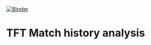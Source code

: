 [![Binder](https://mybinder.org/badge_logo.svg)](https://mybinder.org/v2/gh/Gonzih/tft-meta-analysis/v0.1.0?urlpath=open?url=notebooks/comp_selector.jl)

# TFT Match history analysis
